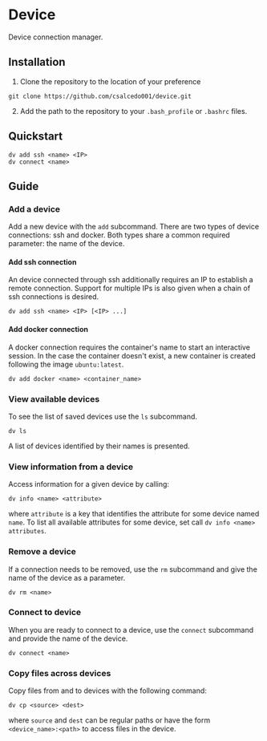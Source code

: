 # Device

Device connection manager.

## Installation

1. Clone the repository to the location of your preference

```
git clone https://github.com/csalcedo001/device.git
```

2. Add the path to the repository to your `.bash_profile` or `.bashrc` files.

## Quickstart

```
dv add ssh <name> <IP>
dv connect <name>
```

## Guide

### Add a device

Add a new device with the `add` subcommand. There are two types of device connections: ssh and docker. Both types share a common required parameter: the name of the device.

#### Add ssh connection

An device connected through ssh additionally requires an IP to establish a remote connection. Support for multiple IPs is also given when a chain of ssh connections is desired.

```
dv add ssh <name> <IP> [<IP> ...]
```

#### Add docker connection

A docker connection requires the container's name to start an interactive session. In the case the container doesn't exist, a new container is created following the image `ubuntu:latest`.


```
dv add docker <name> <container_name>
```

### View available devices

To see the list of saved devices use the `ls` subcommand.

```
dv ls
```

A list of devices identified by their names is presented.

### View information from a device

Access information for a given device by calling:

```
dv info <name> <attribute>
```

where `attribute` is a key that identifies the attribute for some device named `name`. To list all available attributes for some device, set call `dv info <name> attributes`.

### Remove a device

If a connection needs to be removed, use the `rm` subcommand and give the name of the device as a parameter.

```
dv rm <name>
```

### Connect to device

When you are ready to connect to a device, use the `connect` subcommand and provide the name of the device.

```
dv connect <name>
```

### Copy files across devices

Copy files from and to devices with the following command:

```
dv cp <source> <dest>
```

where `source` and `dest` can be regular paths or have the form `<device_name>:<path>` to access files in the device.
